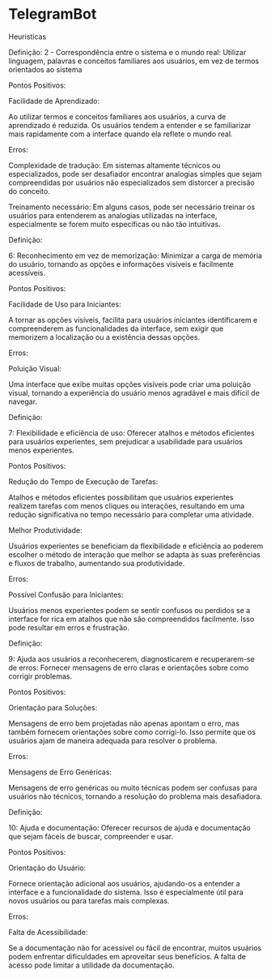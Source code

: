 # TelegramBot
Heuristicas

Definição:
2 - Correspondência entre o sistema e o mundo real: Utilizar linguagem, palavras e conceitos familiares aos usuários, em vez de termos orientados ao sistema

Pontos Positivos:

Facilidade de Aprendizado:

Ao utilizar termos e conceitos familiares aos usuários, a curva de aprendizado é reduzida. Os usuários tendem a entender e se familiarizar mais rapidamente com a interface quando ela reflete o mundo real.

Erros:

Complexidade de tradução: 
Em sistemas altamente técnicos ou especializados, pode ser desafiador encontrar analogias simples que sejam compreendidas por usuários não especializados sem distorcer a precisão do conceito.

Treinamento necessário:
Em alguns casos, pode ser necessário treinar os usuários para entenderem as analogias utilizadas na interface, especialmente se forem muito específicas ou não tão intuitivas.

Definição:

6: Reconhecimento em vez de memorização: Minimizar a carga de memória do usuário, tornando as opções e informações visíveis e facilmente acessíveis.

Pontos Positivos:

Facilidade de Uso para Iniciantes:

A tornar as opções visíveis, facilita para usuários iniciantes identificarem e compreenderem as funcionalidades da interface, sem exigir que memorizem a localização ou a existência dessas opções.

Erros:

Poluição Visual:

Uma interface que exibe muitas opções visíveis pode criar uma poluição visual, tornando a experiência do usuário menos agradável e mais difícil de navegar.

Definição:

7: Flexibilidade e eficiência de uso: Oferecer atalhos e métodos eficientes para usuários experientes, sem prejudicar a usabilidade para usuários menos experientes.

Pontos Positivos:

Redução do Tempo de Execução de Tarefas:

Atalhos e métodos eficientes possibilitam que usuários experientes realizem tarefas com menos cliques ou interações, resultando em uma redução significativa no tempo necessário para completar uma atividade.

Melhor Produtividade:

Usuários experientes se beneficiam da flexibilidade e eficiência ao poderem escolher o método de interação que melhor se adapta às suas preferências e fluxos de trabalho, aumentando sua produtividade.

Erros:

Possível Confusão para Iniciantes:

Usuários menos experientes podem se sentir confusos ou perdidos se a interface for rica em atalhos que não são compreendidos facilmente. Isso pode resultar em erros e frustração.


Definição:

9: Ajuda aos usuários a reconhecerem, diagnosticarem e recuperarem-se de erros: Fornecer mensagens de erro claras e orientações sobre como corrigir problemas.

Pontos Positivos:

Orientação para Soluções:

Mensagens de erro bem projetadas não apenas apontam o erro, mas também fornecem orientações sobre como corrigi-lo. Isso permite que os usuários ajam de maneira adequada para resolver o problema.

Erros:

Mensagens de Erro Genéricas:

Mensagens de erro genéricas ou muito técnicas podem ser confusas para usuários não técnicos, tornando a resolução do problema mais desafiadora.


Definição:

10: Ajuda e documentação: Oferecer recursos de ajuda e documentação que sejam fáceis de buscar, compreender e usar.

Pontos Positivos:

Orientação do Usuário:

Fornece orientação adicional aos usuários, ajudando-os a entender a interface e a funcionalidade do sistema. Isso é especialmente útil para novos usuários ou para tarefas mais complexas.

Erros:

Falta de Acessibilidade:

Se a documentação não for acessível ou fácil de encontrar, muitos usuários podem enfrentar dificuldades em aproveitar seus benefícios. A falta de acesso pode limitar a utilidade da documentação.






